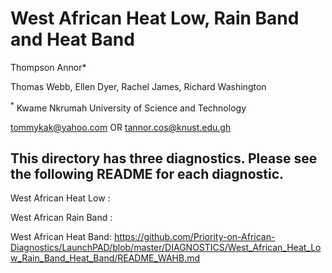 # West African Heat Low, Rain Band and Heat Band
Thompson Annor<sup>**</sup>***

Thomas Webb, Ellen Dyer, Rachel James, Richard Washington

<sup>*</sup> Kwame Nkrumah University of Science and Technology
 
tommykak@yahoo.com 
OR
tannor.cos@knust.edu.gh

## This directory has three diagnostics. Please see the following README for each diagnostic. 

West African Heat Low : 

West African Rain Band : 

West African Heat Band: https://github.com/Priority-on-African-Diagnostics/LaunchPAD/blob/master/DIAGNOSTICS/West_African_Heat_Low_Rain_Band_Heat_Band/README_WAHB.md

